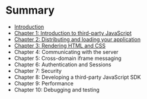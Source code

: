 # Summary

* [Introduction](README.md)
* [Chapter 1: Introduction to third-party JavaScript](chapter1.md)
* [Chapter 2: Distributing and loading your application](chapter_2_distributing_and_loading_your_applicatio.md)
* [Chapter 3: Rendering HTML and CSS](chapter_3_rendering_html_and_css.md)
* Chapter 4: Communicating with the server
* Chapter 5: Cross-domain iframe messaging
* Chapter 6: Authentication and Sessions
* Chapter 7: Security
* Chapter 8: Developing a third-party JavaScript SDK
* Chapter 9: Performance
* Chapter 10: Debugging and testing

